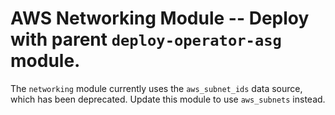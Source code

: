 # AWS Networking Module -- Deploy with parent `deploy-operator-asg` module.

The `networking` module currently uses the `aws_subnet_ids` data source, which has been deprecated. Update this module to use `aws_subnets` instead.